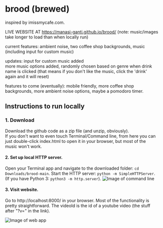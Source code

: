 # brood (brewed)
inspired by imissmycafe.com. 

LIVE WEBSITE AT https://manasi-ganti.github.io/brood/
(note: music/images take longer to load than when locally run)

current features:
ambient noise, two coffee shop backgrounds, music (including input for custom music)  

updates:
input for custom music added  
more music options added, randomly chosen based on genre when drink name is clicked (that means if you don't like the music, click the 'drink' again and it will reset)

features to come (eventually):
mobile friendly, more coffee shop backgrounds, more ambient noise options, maybe a pomodoro timer.

## Instructions to run locally
### 1. Download
Download the github code as a zip file (and unzip, obviously).  
If you don't want to even touch Terminal/Command line, from here you can just double-click index.html to open it in your browser, but most of the music won't work.


#### 2. Set up local HTTP server.
Open your Terminal app and navigate to the downloaded folder: `cd Downloads/brood-main`. 
Start the HTTP server: `python -m SimpleHTTPServer`. 
(If you have Python 3: `python3 -m http.server`). 
![Image of command line](https://i.imgur.com/JEQ403Z.png)

#### 3. Visit website.
Go to http://localhost:8000/ in your browser. Most of the functionality is pretty straightforward. The videoId is the id of a youtube video (the stuff after "?v=" in the link). 

![Image of web app](https://i.imgur.com/1AVFtZq.png)